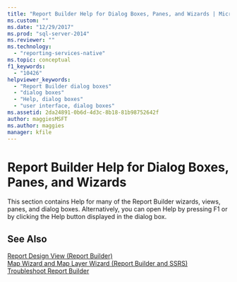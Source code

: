 ```yaml
---
title: "Report Builder Help for Dialog Boxes, Panes, and Wizards | Microsoft Docs"
ms.custom: ""
ms.date: "12/29/2017"
ms.prod: "sql-server-2014"
ms.reviewer: ""
ms.technology: 
  - "reporting-services-native"
ms.topic: conceptual
f1_keywords: 
  - "10426"
helpviewer_keywords: 
  - "Report Builder dialog boxes"
  - "dialog boxes"
  - "Help, dialog boxes"
  - "user interface, dialog boxes"
ms.assetid: 2da24891-0b6d-4d3c-8b18-81b98752642f
author: maggiesMSFT
ms.author: maggies
manager: kfile
---
```

# Report Builder Help for Dialog Boxes, Panes, and Wizards
  This section contains Help for many of the Report Builder wizards, views, panes, and dialog boxes. Alternatively, you can open Help by pressing F1 or by clicking the Help button displayed in the dialog box.  
  
## See Also  
 [Report Design View &#40;Report Builder&#41;](report-builder/report-design-view-report-builder.md)   
 [Map Wizard and Map Layer Wizard &#40;Report Builder and SSRS&#41;](report-design/map-wizard-and-map-layer-wizard-report-builder-and-ssrs.md)   
 [Troubleshoot Report Builder](../../2014/reporting-services/troubleshoot-report-builder.md)  
  
  
